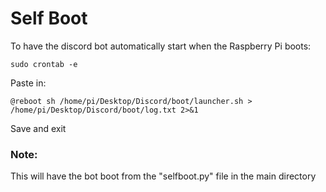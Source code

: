 # Self Boot
To have the discord bot automatically start when the Raspberry Pi boots:
```
sudo crontab -e
```
Paste in:
```
@reboot sh /home/pi/Desktop/Discord/boot/launcher.sh > /home/pi/Desktop/Discord/boot/log.txt 2>&1
```
Save and exit
### Note:
This will have the bot boot from the "selfboot.py" file in the main directory